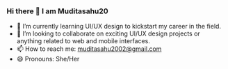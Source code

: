 ### Hi there 👋 I am Muditasahu20

- 🌱 I’m currently learning UI/UX design to kickstart my career in the field.
- 👯 I’m looking to collaborate on exciting UI/UX design projects or anything related to web and mobile interfaces.
- 📫 How to reach me: muditasahu2002@gmail.com
- 😄 Pronouns: She/Her

